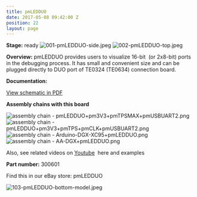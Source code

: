 ```yaml
---
title: pmLEDDUO
date: 2017-05-08 09:42:00 Z
position: 22
layout: page
---
```


**Stage:** ready
![001-pmLEDDUO-side.jpeg](/uploads/pmLEDDUO/001-pmLEDDUO-side.jpeg)
![002-pmLEDDUO-top.jpeg](/uploads/pmLEDDUO/002-pmLEDDUO-top.jpeg)

**Overview:**
pmLEDDUO provides users to visualize 16-bit  (or 2x8-bit) ports in the debugging process. It has small and convenient size and can be plugged directly to DUO port of TE0324 (TE0634) connection board.

**Documentation:**

[View schematic in PDF](/uploads/pmLEDDUO/SCH_pmLEDDUO.pdf)

**Assembly chains with this board**

![assembly chain - pmLEDDUO+pm3V3+pmTPSMAX+pmUSBUART2.png](/uploads/pmLEDDUO/assembly%20chain%20-%20pmLEDDUO+pm3V3+pmTPSMAX+pmUSBUART2.png)
![assembly chain - pmLEDDUO+pm3V3+pmTPS+pmCLK+pmUSBUART2.png](/uploads/pmLEDDUO/assembly%20chain%20-%20pmLEDDUO+pm3V3+pmTPS+pmCLK+pmUSBUART2.png)
![assembly chain - Arduino-DGX-XC95+pmLEDDUO.png](/uploads/pmLEDDUO/assembly%20chain%20-%20Arduino-DGX-XC95+pmLEDDUO.png)
![assembly chain - AA-DGX+pmLEDDUO.png](/uploads/pmLEDDUO/assembly%20chain%20-%20AA-DGX+pmLEDDUO.png)

Also, see related videos on 
[Youtube](https://www.youtube.com/playlist?list=PLPUxs94yXWxeOk2OvoMPQOFMGgv0YTjA6)
 here and examples

**Part number:** 300601

Find this in our eBay store: pmLEDDUO

![103-pmLEDDUO-bottom-model.jpeg](/uploads/pmLEDDUO/103-pmLEDDUO-bottom-model.jpeg)